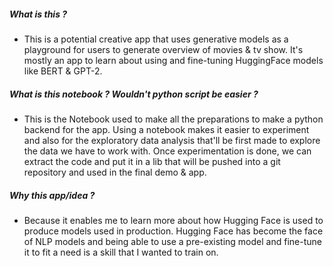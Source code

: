 ##### What is this ?

- This is a potential creative app that uses generative models as a playground for users to generate overview of movies & tv show. It's mostly an app to learn about using and fine-tuning HuggingFace models like BERT & GPT-2.

##### What is this notebook ? Wouldn't python script be easier ?

- This is the Notebook used to make all the preparations to make a python backend for the app. Using a notebook makes it easier to experiment and also for the exploratory data analysis that'll be first made to explore the data we have to work with. Once experimentation is done, we can extract the code and put it in a lib that will be pushed into a git repository and used in the final demo & app.

##### Why this app/idea ?

- Because it enables me to learn more about how Hugging Face is used to produce models used in production. Hugging Face has become the face of NLP models and being able to use a pre-existing model and fine-tune it to fit a need is a skill that I wanted to train on.